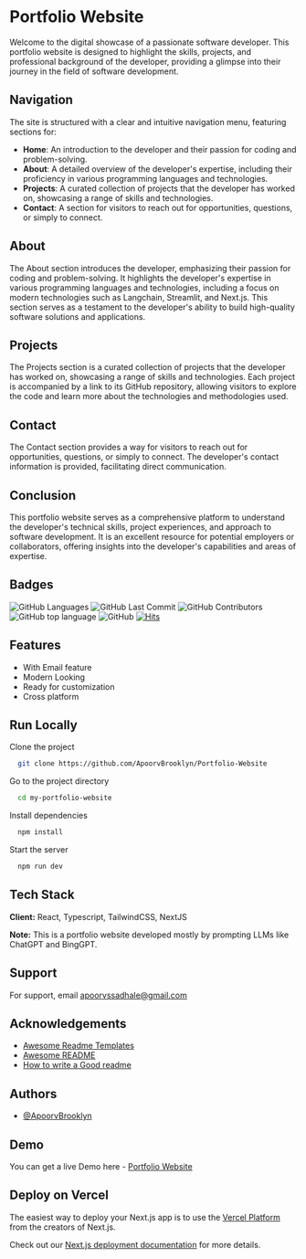 # Portfolio Website

Welcome to the digital showcase of a passionate software developer. This portfolio website is designed to highlight the skills, projects, and professional background of the developer, providing a glimpse into their journey in the field of software development.

## Navigation

The site is structured with a clear and intuitive navigation menu, featuring sections for:

- **Home**: An introduction to the developer and their passion for coding and problem-solving.
- **About**: A detailed overview of the developer's expertise, including their proficiency in various programming languages and technologies.
- **Projects**: A curated collection of projects that the developer has worked on, showcasing a range of skills and technologies.
- **Contact**: A section for visitors to reach out for opportunities, questions, or simply to connect.

## About

The About section introduces the developer, emphasizing their passion for coding and problem-solving. It highlights the developer's expertise in various programming languages and technologies, including a focus on modern technologies such as Langchain, Streamlit, and Next.js. This section serves as a testament to the developer's ability to build high-quality software solutions and applications.

## Projects

The Projects section is a curated collection of projects that the developer has worked on, showcasing a range of skills and technologies. Each project is accompanied by a link to its GitHub repository, allowing visitors to explore the code and learn more about the technologies and methodologies used.

## Contact

The Contact section provides a way for visitors to reach out for opportunities, questions, or simply to connect. The developer's contact information is provided, facilitating direct communication.

## Conclusion

This portfolio website serves as a comprehensive platform to understand the developer's technical skills, project experiences, and approach to software development. It is an excellent resource for potential employers or collaborators, offering insights into the developer's capabilities and areas of expertise.

## Badges

![GitHub Languages](https://img.shields.io/github/languages/count/KTS-o7/my-portfolio-website)
![GitHub Last Commit](https://img.shields.io/github/last-commit/KTS-o7/my-portfolio-website)
![GitHub Contributors](https://img.shields.io/github/contributors/KTS-o7/my-portfolio-website)
![GitHub top language](https://img.shields.io/github/languages/top/KTS-o7/my-portfolio-website)
![GitHub](https://img.shields.io/github/license/KTS-o7/my-portfolio-website)
[![Hits](https://hits.seeyoufarm.com/api/count/incr/badge.svg?url=https%3A%2F%2Fgithub.com%2FKTS-o7%2Fmy-portfolio-website&count_bg=%2379C83D&title_bg=%23555555&icon=&icon_color=%23E7E7E7&title=hits&edge_flat=false)](https://hits.seeyoufarm.com)

## Features

- With Email feature
- Modern Looking
- Ready for customization
- Cross platform

## Run Locally

Clone the project

```bash
  git clone https://github.com/ApoorvBrooklyn/Portfolio-Website
```

Go to the project directory

```bash
  cd my-portfolio-website
```

Install dependencies

```bash
  npm install
```

Start the server

```bash
  npm run dev
```

## Tech Stack

**Client:** React, Typescript, TailwindCSS, NextJS

**Note:** This is a portfolio website developed mostly by prompting LLMs like ChatGPT and BingGPT.

## Support

For support, email apoorvssadhale@gmail.com

## Acknowledgements

- [Awesome Readme Templates](https://awesomeopensource.com/project/elangosundar/awesome-README-templates)
- [Awesome README](https://github.com/matiassingers/awesome-readme)
- [How to write a Good readme](https://bulldogjob.com/news/449-how-to-write-a-good-readme-for-your-github-project)

## Authors

- [@ApoorvBrooklyn](https://www.github.com/ApoorvBrooklyn)

## Demo

You can get a live Demo here - [Portfolio Website](https://apoorv-sadhale.vercel.app/)

## Deploy on Vercel

The easiest way to deploy your Next.js app is to use the [Vercel Platform](https://vercel.com/new?utm_medium=default-template&filter=next.js&utm_source=create-next-app&utm_campaign=create-next-app-readme) from the creators of Next.js.

Check out our [Next.js deployment documentation](https://nextjs.org/docs/deployment) for more details.
